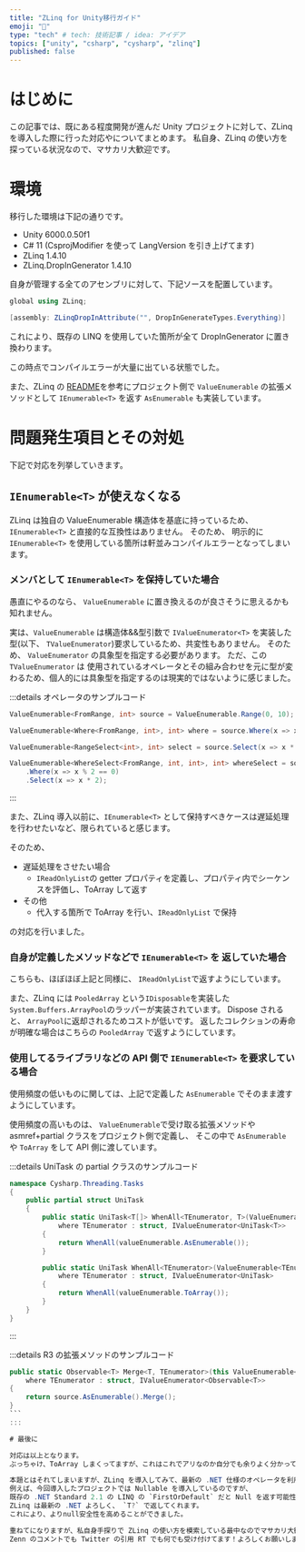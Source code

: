 ```yaml
---
title: "ZLinq for Unity移行ガイド"
emoji: "🤖"
type: "tech" # tech: 技術記事 / idea: アイデア
topics: ["unity", "csharp", "cysharp", "zlinq"]
published: false
---
```


# はじめに

この記事では、既にある程度開発が進んだ Unity プロジェクトに対して、ZLinq を導入した際に行った対応やについてまとめます。
私自身、ZLinq の使い方を探っている状況なので、マサカリ大歓迎です。

# 環境

移行した環境は下記の通りです。

- Unity 6000.0.50f1
- C# 11 (CsprojModifier を使って LangVersion を引き上げてます)
- ZLinq 1.4.10
- ZLinq.DropInGenerator 1.4.10

自身が管理する全てのアセンブリに対して、下記ソースを配置しています。

```cs
global using ZLinq;

[assembly: ZLinqDropInAttribute("", DropInGenerateTypes.Everything)]
```

これにより、既存の LINQ を使用していた箇所が全て DropInGenerator に置き換わります。

この時点でコンパイルエラーが大量に出ている状態でした。

また、ZLinq の [README](https://github.com/Cysharp/ZLinq?tab=readme-ov-file#unity)を参考にプロジェクト側で `ValueEnumerable` の拡張メソッドとして `IEnumerable<T>` を返す `AsEnumerable` も実装しています。


# 問題発生項目とその対処

下記で対応を列挙していきます。

## `IEnumerable<T>` が使えなくなる

ZLinq は独自の ValueEnumerable 構造体を基底に持っているため、`IEnumerable<T>` と直接的な互換性はありません。
そのため、 明示的に `IEnumerable<T>` を使用している箇所は軒並みコンパイルエラーとなってしまいます。

### メンバとして `IEnumerable<T>` を保持していた場合

愚直にやるのなら、 `ValueEnumerable` に置き換えるのが良さそうに思えるかも知れません。

実は、`ValueEnumerable` は構造体&&型引数で `IValueEnumerator<T>` を実装した型(以下、 `TValueEnumerator`)要求しているため、共変性もありません。
そのため、 `ValueEnumerator` の具象型を指定する必要があります。
ただ、この `TValueEnumerator` は 使用されているオペレータとその組み合わせを元に型が変わるため、個人的には具象型を指定するのは現実的ではないように感じました。

:::details オペレータのサンプルコード

```cs
ValueEnumerable<FromRange, int> source = ValueEnumerable.Range(0, 10);

ValueEnumerable<Where<FromRange, int>, int> where = source.Where(x => x % 2 == 0);

ValueEnumerable<RangeSelect<int>, int> select = source.Select(x => x * 2);

ValueEnumerable<WhereSelect<FromRange, int, int>, int> whereSelect = source
    .Where(x => x % 2 == 0)
    .Select(x => x * 2);
```

:::

また、ZLinq 導入以前に、`IEnumerable<T>` として保持すべきケースは遅延処理を行わせたいなど、限られていると感じます。

そのため、

- 遅延処理をさせたい場合
  - `IReadOnlyList`の getter プロパティを定義し、プロパティ内でシーケンスを評価し、ToArray して返す
- その他
  - 代入する箇所で ToArray を行い、`IReadOnlyList` で保持

の対応を行いました。

### 自身が定義したメソッドなどで `IEnumerable<T>` を 返していた場合

こちらも、ほぼほぼ上記と同様に、 `IReadOnlyList`で返すようにしています。

また、ZLinq には `PooledArray` という`IDisposable`を実装した`System.Buffers.ArrayPool`のラッパーが実装されています。
Dispose されると、 `ArrayPool`に返却されるためコストが低いです。
返したコレクションの寿命が明確な場合はこちらの `PooledArray` で返すようにしています。

### 使用してるライブラリなどの API 側で `IEnumerable<T>` を要求している場合

使用頻度の低いものに関しては、上記で定義した `AsEnumerable` でそのまま渡すようにしています。

使用頻度の高いものは、 `ValueEnumerable`で受け取る拡張メソッドや asmref+partial クラスをプロジェクト側で定義し、
そこの中で `AsEnumerable` や `ToArray` をして API 側に渡しています。

:::details UniTask の partial クラスのサンプルコード

```cs
namespace Cysharp.Threading.Tasks
{
    public partial struct UniTask
    {
        public static UniTask<T[]> WhenAll<TEnumerator, T>(ValueEnumerable<TEnumerator, UniTask<T>> valueEnumerable)
            where TEnumerator : struct, IValueEnumerator<UniTask<T>>
        {
            return WhenAll(valueEnumerable.AsEnumerable());
        }

        public static UniTask WhenAll<TEnumerator>(ValueEnumerable<TEnumerator, UniTask> valueEnumerable)
            where TEnumerator : struct, IValueEnumerator<UniTask>
        {
            return WhenAll(valueEnumerable.ToArray());
        }
    }
}
```

:::

:::details R3 の拡張メソッドのサンプルコード

````cs
public static Observable<T> Merge<T, TEnumerator>(this ValueEnumerable<TEnumerator, Observable<T>> source)
    where TEnumerator : struct, IValueEnumerator<Observable<T>>
{
    return source.AsEnumerable().Merge();
}
```
:::

# 最後に

対応は以上となります。
ぶっちゃけ、ToArray しまくってますが、これはこれでアリなのか自分でも余りよく分かっていません。

本題とはそれてしまいますが、ZLinq を導入してみて、最新の .NET 仕様のオペレータを利用できるのが個人的に良かったと感じました。
例えば、今回導入したプロジェクトでは Nullable を導入しているのですが、
既存の .NET Standard 2.1 の LINQ の `FirstOrDefault` だと Null を返す可能性があるのに `T` で返していました。
ZLinq は最新の .NET よろしく、 `T?` で返してくれます。
これにより、よりnull安全性を高めることができました。

重ねてになりますが、私自身手探りで ZLinq の使い方を模索している最中なのでマサカリ大歓迎です！
Zenn のコメントでも Twitter の引用 RT でも何でも受け付けてます！よろしくお願いします！